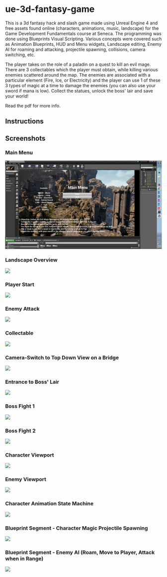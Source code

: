 # ue-3d-fantasy-game

This is a 3d fantasy hack and slash game made using Unreal Engine 4 and free assets found online (characters, animations, music, landscape) for the Game Development Fundamentals course at Seneca. The programming was done using Blueprints Visual Scripting. Various concepts were covered such as Animation Blueprints, HUD and Menu widgets, Landscape editing, Enemy AI for roaming and attacking, projectile spawning, collisions, camera switching, etc.

The player takes on the role of a paladin on a quest to kill an evil mage. There are 3 collectables which the player must obtain, while killing various enemies scattered around the map. The enemies are associated with a particular element (Fire, Ice, or Electricity) and the player can use 1 of these 3 types of magic at a time to damage the enemies (you can also use your sword if mana is low). Collect the statues, unlock the boss' lair and save your world!

Read the pdf for more info.

## Instructions

## Screenshots

### Main Menu
![](Screenshots/game_menu.png)

### Landscape Overview
![](game_landscape.png)

### Player Start
![](game_start.png)

### Enemy Attack
![](game_enemy_attack.png)

### Collectable
![](game_collectable.png)

### Camera-Switch to Top Down View on a Bridge
![](game_top_down_bridge.png)

### Entrance to Boss' Lair
![](game_entrance_to_boss.png)

### Boss Fight 1
![](game_boss_fight_1.png)

### Boss Fight 2
![](game_boss_fight_2.png)

### Character Viewport 
![](game_char_viewport.png)

### Enemy Viewport
![](game_enemy_viewport.png)

### Character Animation State Machine
![](game_char_anim_statemachine.png)

### Blueprint Segment - Character Magic Projectile Spawning
![](game_char_magic_bp.png)

### Blueprint Segment - Enemy AI (Roam, Move to Player, Attack when in Range)
![](game_enemy_ai_bp.png)

